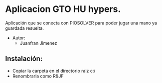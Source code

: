 # Aplicacion GTO HU hypers.

Aplicación que se conecta con PIOSOLVER para poder jugar una mano ya guardada resuelta.

* Autor:
    * Juanfran Jimenez

## Instalación:
* Copiar la carpeta en el directorio raiz c:\
* Renombrarla como R&JF

